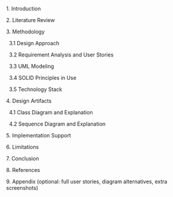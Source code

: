 1\. Introduction

2\. Literature Review

3\. Methodology

&nbsp;  3.1 Design Approach

&nbsp;  3.2 Requirement Analysis and User Stories

&nbsp;  3.3 UML Modeling

&nbsp;  3.4 SOLID Principles in Use

&nbsp;  3.5 Technology Stack

4\. Design Artifacts

&nbsp;  4.1 Class Diagram and Explanation

&nbsp;  4.2 Sequence Diagram and Explanation

5\. Implementation Support

6\. Limitations

7\. Conclusion

8\. References

9\. Appendix (optional: full user stories, diagram alternatives, extra screenshots)



